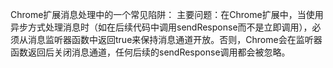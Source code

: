 
Chrome扩展消息处理中的一个常见陷阱：
主要问题：在Chrome扩展中，当使用异步方式处理消息时（如在后续代码中调用sendResponse而不是立即调用），必须从消息监听器函数中返回true来保持消息通道开放。否则，Chrome会在监听器函数返回后关闭消息通道，任何后续的sendResponse调用都会被忽略。